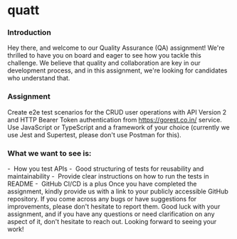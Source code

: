 # quatt
### Introduction
Hey there, and welcome to our Quality Assurance (QA) assignment! We&#39;re
thrilled to have you on board and eager to see how you tackle this
challenge. We believe that quality and collaboration are key in our
development process, and in this assignment, we&#39;re looking for candidates
who understand that.
### Assignment
Create e2e test scenarios for the CRUD user operations with API Version 2
and HTTP Bearer Token authentication from https://gorest.co.in/ service.
Use JavaScript or TypeScript and a framework of your choice (currently we
use Jest and Supertest, please don&#39;t use Postman for this).
### What we want to see is:
-  How you test APIs
-  Good structuring of tests for reusability and maintainability
-  Provide clear instructions on how to run the tests in README
-  GitHub CI/CD is a plus
Once you have completed the assignment, kindly provide us with a link to
your publicly accessible GitHub repository. If you come across any bugs or
have suggestions for improvements, please don&#39;t hesitate to report them.
Good luck with your assignment, and if you have any questions or need
clarification on any aspect of it, don&#39;t hesitate to reach out.
Looking forward to seeing your work!
